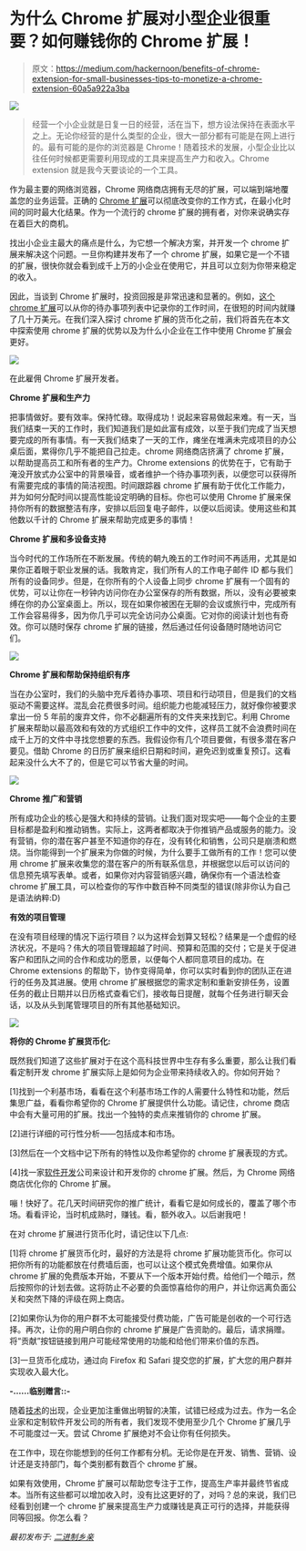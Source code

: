 # 为什么 Chrome 扩展对小型企业很重要？如何赚钱你的 Chrome 扩展！

> 原文：<https://medium.com/hackernoon/benefits-of-chrome-extension-for-small-businesses-tips-to-monetize-a-chrome-extension-60a5a922a3ba>

![](img/c7e12b91c9d1deaf29df01b23e1190e0.png)

> 经营一个小企业就是日复一日的经营，活在当下，想方设法保持在表面水平之上。无论你经营的是什么类型的企业，很大一部分都有可能是在网上进行的。最有可能的是你的浏览器是 Chrome！随着技术的发展，小型企业比以往任何时候都更需要利用现成的工具来提高生产力和收入。Chrome extension 就是我今天要谈论的一个工具。

作为最主要的网络浏览器，Chrome 网络商店拥有无尽的扩展，可以端到端地覆盖您的业务运营。正确的 [Chrome 扩展](https://www.binaryfolks.com/portfolio/solutions/browser-extension)可以彻底改变你的工作方式，在最小化时间的同时最大化结果。作为一个流行的 chrome 扩展的拥有者，对你来说确实存在着巨大的商机。

找出小企业主最大的痛点是什么，为它想一个解决方案，并开发一个 chrome 扩展来解决这个问题。一旦你构建并发布了一个 chrome 扩展，如果它是一个不错的扩展，很快你就会看到成千上万的小企业在使用它，并且可以立刻为你带来稳定的收入。

因此，当谈到 Chrome 扩展时，投资回报是非常迅速和显著的。例如，[这个 chrome 扩展](https://chrome.google.com/webstore/detail/trackingtime-time-tracker/knailkjkjcfegledhjhcfacdngnicimb?hl=en)可以从你的待办事项列表中记录你的工作时间，在很短的时间内就赚了几十万美元。在我们深入探讨 chrome 扩展的货币化之前，我们将首先在本文中探索使用 chrome 扩展的优势以及为什么小企业在工作中使用 Chrome 扩展会更好。

![](img/7750d8c731a083fc89ed9a3fe43ba584.png)

在此雇佣 Chrome 扩展开发者。

**Chrome 扩展和生产力**

把事情做好。要有效率。保持忙碌。取得成功！说起来容易做起来难。有一天，当我们结束一天的工作时，我们知道我们是如此富有成效，以至于我们完成了当天想要完成的所有事情。有一天我们结束了一天的工作，瘫坐在堆满未完成项目的办公桌后面，累得你几乎不能把自己拉走。chrome 网络商店挤满了 chrome 扩展，以帮助提高员工和所有者的生产力。Chrome extensions 的优势在于，它有助于淹没开放式办公室中的背景噪音，或者维护一个待办事项列表，以便您可以获得所有需要完成的事情的简洁视图。时间跟踪器 chrome 扩展有助于优化工作能力，并为如何分配时间以提高性能设定明确的目标。你也可以使用 Chrome 扩展来保持你所有的数据整洁有序，安排以后回复电子邮件，以便以后阅读。使用这些和其他数以千计的 Chrome 扩展来帮助完成更多的事情！

**Chrome 扩展和多设备支持**

当今时代的工作场所在不断发展。传统的朝九晚五的工作时间不再适用，尤其是如果你正着眼于职业发展的话。我敢肯定，我们所有人的工作电子邮件 ID 都与我们所有的设备同步。但是，在你所有的个人设备上同步 chrome 扩展有一个固有的优势，可以让你在一秒钟内访问你在办公室保存的所有数据，所以，没有必要被束缚在你的办公室桌面上。所以，现在如果你被困在无聊的会议或旅行中，完成所有工作会容易得多，因为你几乎可以完全访问办公桌面。它对你的阅读计划也有奇效。你可以随时保存 chrome 扩展的链接，然后通过任何设备随时随地访问它们。

![](img/68e7fbbcfc5fff39fd7f9d0e30feaeb0.png)

**Chrome 扩展和帮助保持组织有序**

当在办公室时，我们的头脑中充斥着待办事项、项目和行动项目，但是我们的文档驱动不需要这样。混乱会花费很多时间。组织能力也能减轻压力，就好像你被要求拿出一份 5 年前的废弃文件，你不必翻遍所有的文件夹来找到它。利用 Chrome 扩展来帮助以最高效和有效的方式组织工作中的文件，这样员工就不会浪费时间在成千上万的文件中寻找您想要的东西。我假设你有几个项目要做，有很多潜在客户要见。借助 Chrome 的日历扩展来组织日期和时间，避免迟到或重复预订。这看起来没什么大不了的，但是它可以节省大量的时间。

![](img/3da18bcaaa9cc023301ed0b502b2b8f2.png)

**Chrome 推广和营销**

所有成功企业的核心是强大和持续的营销。让我们面对现实吧——每个企业的主要目标都是盈利和推动销售。实际上，这两者都取决于你推销产品或服务的能力。没有营销，你的潜在客户甚至不知道你的存在，没有转化和销售，公司只是崩溃和燃烧。当你能得到一个扩展来为你做的时候，为什么要手工做所有的工作！您可以使用 chrome 扩展来收集您的潜在客户的所有联系信息，并根据您以后可以访问的信息预先填写表单。或者，如果你对内容营销感兴趣，确保你有一个语法检查 chrome 扩展工具，可以检查你的写作中数百种不同类型的错误(除非你认为自己是语法纳粹:D)

**有效的项目管理**

在没有项目经理的情况下运行项目？以为这样会划算又轻松？结果是一个虚假的经济状况，不是吗？伟大的项目管理超越了时间、预算和范围的交付；它是关于促进客户和团队之间的合作和成功的愿景，以便每个人都同意项目的成功。在 Chrome extensions 的帮助下，协作变得简单，你可以实时看到你的团队正在进行的任务及其进展。使用 chrome 扩展根据您的需求定制和重新安排任务，设置任务的截止日期并以日历格式查看它们，接收每日提醒，就每个任务进行聊天会话，以及从头到尾管理项目的所有其他基础知识。

![](img/a09b8562bf2623c452301744c36f8211.png)

**将你的 Chrome 扩展货币化:**

既然我们知道了这些扩展对于在这个高科技世界中生存有多么重要，那么让我们看看定制开发 chrome 扩展实际上是如何为企业带来持续收入的。你如何开始？

[1]找到一个利基市场，看看在这个利基市场工作的人需要什么特性和功能，然后集思广益，看看你希望你的 Chrome 扩展提供什么功能。请记住，chrome 商店中会有大量可用的扩展。找出一个独特的卖点来推销你的 chrome 扩展。

[2]进行详细的可行性分析——包括成本和市场。

[3]然后在一个文档中记下所有的特性以及你希望你的 chrome 扩展表现的方式。

[4]找一家[软件开发](https://hackernoon.com/tagged/software-development)公司来设计和开发你的 chrome 扩展。然后，为 Chrome 网络商店优化你的 Chrome 扩展。

嘣！快好了。花几天时间研究你的推广统计，看看它是如何成长的，覆盖了哪个市场。看看评论，当时机成熟时，赚钱。看，额外收入。以后谢我吧！

在对 chrome 扩展进行货币化时，请记住以下几点:

[1]将 chrome 扩展货币化时，最好的方法是将 chrome 扩展功能货币化。你可以把你所有的功能都放在付费墙后面，也可以让这个模式免费增值。如果你从 chrome 扩展的免费版本开始，不要从下一个版本开始付费。给他们一个暗示，然后按照你的计划去做。这将防止不必要的负面惊喜给你的用户，并让你远离负面公关和突然下降的评级在网上商店。

[2]如果你认为你的用户群不太可能接受付费功能，广告可能是创收的一个可行选择。再次，让你的用户明白你的 chrome 扩展是广告资助的。最后，请求捐赠。将“贡献”按钮链接到用户可能经常使用的功能和给他们带来价值的东西。

[3]一旦货币化成功，通过向 Firefox 和 Safari 提交您的扩展，扩大您的用户群并实现收入最大化。

**-……临别赠言::-**

随着[技术](https://hackernoon.com/tagged/technology)的出现，企业更加注重做出明智的决策，试错已经成为过去。作为一名企业家和定制软件开发公司的所有者，我们发现不使用至少几个 Chrome 扩展几乎不可能度过一天。尝试 Chrome 扩展绝对不会让你有任何损失。

在工作中，现在你能想到的任何工作都有分机。无论你是在开发、销售、营销、设计还是支持部门，每个类别都有数百个 chrome 扩展。

如果有效使用，Chrome 扩展可以帮助您专注于工作，提高生产率并最终节省成本。当所有这些都可以增加收入时，没有比这更好的了，对吗？总的来说，我们已经看到创建一个 chrome 扩展来提高生产力或赚钱是真正可行的选择，并能获得同等回报。你怎么看？

*最初发布于:* [*二进制乡亲*](https://www.binaryfolks.com/blog/why-chrome-extension-is-important-for-small-businesses-how-to-monetize-your-chrome-extension)